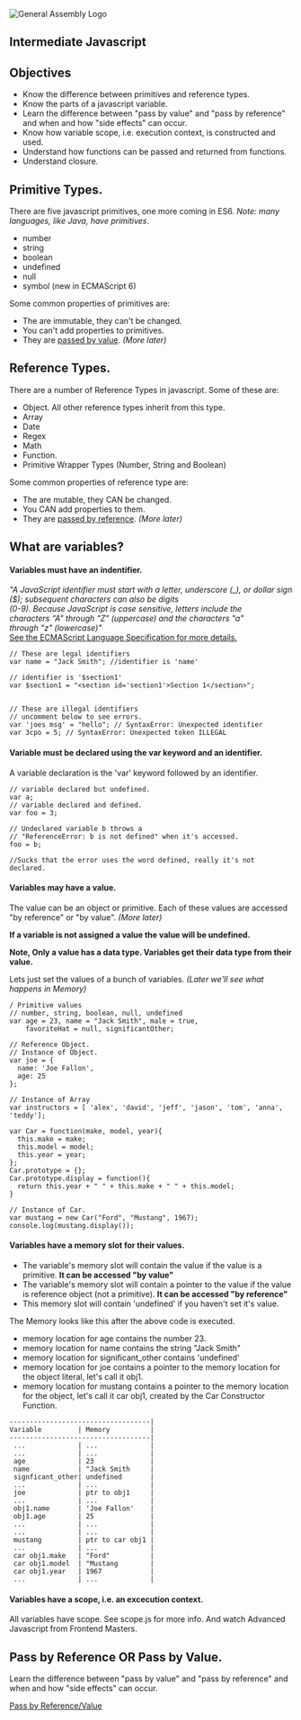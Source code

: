 ![General Assembly Logo](http://i.imgur.com/ke8USTq.png)

## Intermediate Javascript 

## Objectives

* Know the difference between primitives and reference types.
* Know the parts of a javascript variable.
* Learn the difference between "pass by value" and "pass by reference" and when and how "side effects" can occur. 
* Know how variable scope, i.e. execution context, is constructed and used.
* Understand how functions can be passed and returned from functions.
* Understand closure.


## Primitive Types.
There are five javascript primitives, one more coming in ES6. *Note: many languages, like Java, have primitives*.  
  
* number  
* string  
* boolean  
* undefined  
* null  
* symbol (new in ECMAScript 6)  

Some common properties of primitives are:

* The are immutable, they can't be changed.
* You can't add properties to primitives. 
* They are [passed by value](app/js/pass_by_ref.js). *(More later)*  


## Reference Types.
There are a number of Reference Types in javascript. Some of these are: 

* Object. All other reference types inherit from this type.  
* Array 
* Date
* Regex
* Math
* Function. 
* Primitive Wrapper Types (Number, String and Boolean)

Some common properties of reference type are:

* The are mutable, they CAN be changed.
* You CAN add properties to them.
* They are [passed by reference](app/js/pass_by_ref.js). *(More later)*  


##  What are variables?  

#### Variables must have an indentifier.   

*"A JavaScript identifier must start with a letter, underscore (_), or dollar sign ($); subsequent characters can also be digits                                              
(0-9). Because JavaScript is case sensitive, letters include the                                          
 characters "A" through "Z" (uppercase) and the characters "a"                                             
 through "z" (lowercase)"*  
[See the ECMAScript Language Specification for more details.](http://www.ecma-international.org/publications/standards/Ecma-262.htm )

```
// These are legal identifiers                                                                             
var name = "Jack Smith"; //identifier is 'name'                                                                                     

// identifier is '$section1'                                                                               
var $section1 = "<section id='section1'>Section 1</section>";


// These are illegal identifiers                                                                           
// uncomment below to see errors.                                                                          
var 'joes msg' = "hello"; // SyntaxError: Unexpected identifier                                          
var 3cpo = 5; // SyntaxError: Unexpected token ILLEGAL 

```

#### Variable must be declared using the var keyword and an identifier.

A variable declaration is the 'var' keyword followed by an identifier.  


```
// variable declared but undefined.
var a; 
// variable declared and defined.
var foo = 3; 

// Undeclared variable b throws a 
// "ReferenceError: b is not defined" when it's accessed.
foo = b; 

//Sucks that the error uses the word defined, really it's not declared.

```

#### Variables may have a value.  

The value can be an object or primitive. Each of these values are  accessed "by reference" or "by value". *(More later)*  

**If a variable is not assigned a value the value will be undefined.**

**Note, Only a value has a data type. Variables get their data type from their value.**

Lets just set the values of a bunch of variables. *(Later we'll see what happens in Memory)*  

```
/ Primitive values
// number, string, boolean, null, undefined
var age = 23, name = "Jack Smith", male = true,
    favoriteHat = null, significantOther;

// Reference Object.
// Instance of Object.
var joe = {
  name: 'Joe Fallon',
  age: 25
};

// Instance of Array
var instructors = [ 'alex', 'david', 'jeff', 'jason', 'tom', 'anna', 'teddy'];

var Car = function(make, model, year){
  this.make = make;
  this.model = model;
  this.year = year;
};
Car.prototype = {};
Car.prototype.display = function(){
  return this.year + " " + this.make + " " + this.model;
}

// Instance of Car.
var mustang = new Car("Ford", "Mustang", 1967);
console.log(mustang.display());

```

#### Variables have a memory slot for their values.  

- The variable's memory slot will contain the value if the value is a primitive. **It can be accessed "by value"**  
- The variable's memory slot will contain a pointer to the value if the value is reference object (not a primitive).  **It can be accessed "by reference"**
- This memory slot will contain 'undefined' if you haven't set it's value.  

The Memory looks like this after the above code is executed.   

* memory location for age contains the number 23.  
* memory location for name contains the string "Jack Smith"  
* memory location for significant_other contains 'undefined'  
* memory location for joe contains a pointer to the memory location for the object literal, let's call it obj1.  
* memory location for mustang contains a pointer to the memory location for the object, let's call it car obj1, created by the Car Constructor Function.  

```
-----------------------------------|
Variable         | Memory          |
-----------------------------------|
 ...             | ...             |
 ...             | ...             |
 age             | 23              |
 name            | "Jack Smith     |
 signficant_other| undefined       |
 ...             | ...             |
 joe             | ptr to obj1     |
 ...             | ...             |
 obj1.name       | 'Joe Fallon'    |
 obj1.age        | 25              |
 ...             | ...             |
 ...             | ...             |
 mustang         | ptr to car obj1 |
 ...             | ...             |
 car obj1.make   | "Ford"          |
 car obj1.model  | "Mustang        |
 car obj1.year   | 1967            |
 ...             | ...             |

```


#### Variables have a scope, i.e. an excecution context.

All variables have scope. See scope.js for more info.
And watch Advanced Javascript from Frontend Masters.

## Pass by Reference OR Pass by Value.

Learn the difference between "pass by value" and "pass by reference" and when and how "side effects" can occur. 

[Pass by Reference/Value](PassByValueRef.md)
